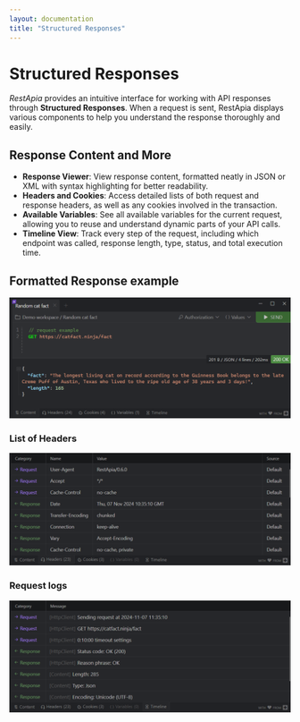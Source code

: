 ```yaml
---
layout: documentation
title: "Structured Responses"
---
```


# Structured Responses

*RestApia* provides an intuitive interface for working with API responses through **Structured Responses**. When a request is sent, RestApia displays various components to help you understand the response thoroughly and easily.

## Response Content and More

- **Response Viewer**: View response content, formatted neatly in JSON or XML with syntax highlighting for better readability.
- **Headers and Cookies**: Access detailed lists of both request and response headers, as well as any cookies involved in the transaction.
- **Available Variables**: See all available variables for the current request, allowing you to reuse and understand dynamic parts of your API calls.
- **Timeline View**: Track every step of the request, including which endpoint was called, response length, type, status, and total execution time.


## Formatted Response example

![Structured Response Example](/assets/images/features/response-content.png)

### List of Headers

![Structured Response Example](/assets/images/features/response-headers.png)

### Request logs

![Structured Response Example](/assets/images/features/response-timeline.png)
